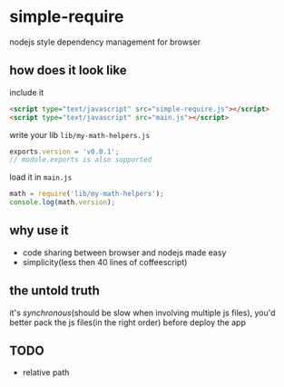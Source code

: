 # simple-require

nodejs style dependency management for browser

## how does it look like

include it
```html
<script type="text/javascript" src="simple-require.js"></script>
<script type="text/javascript" src="main.js"></script>
```

write your lib `lib/my-math-helpers.js`
```javascript
exports.version = 'v0.0.1';
// module.exports is also supported
```

load it in `main.js`
```javascript
math = require('lib/my-math-helpers');
console.log(math.version);
```

## why use it

* code sharing between browser and nodejs made easy
* simplicity(less then 40 lines of coffeescript)

## the untold truth

it's *synchronous*(should be slow when involving multiple js files), 
you'd better pack the js files(in the right order) before deploy the app

## TODO

* relative path
